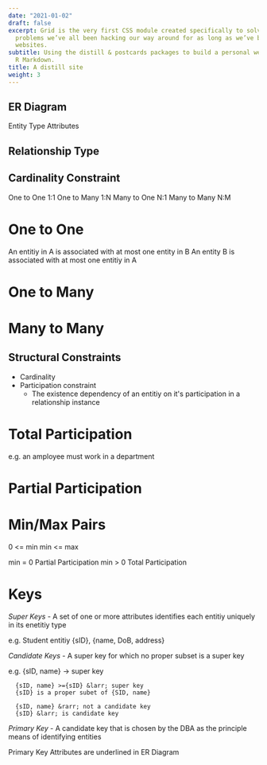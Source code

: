 ```yaml
---
date: "2021-01-02"
draft: false
excerpt: Grid is the very first CSS module created specifically to solve the layout
  problems we’ve all been hacking our way around for as long as we’ve been making
  websites.
subtitle: Using the distill & postcards packages to build a personal website with
  R Markdown.
title: A distill site
weight: 3
---
```


## ER Diagram

Entity Type <insert icon>
Attributes <inset icons>

<Insert image>


## Relationship Type
<insert diagram image>


## Cardinality Constraint
One to One 1:1
One to Many 1:N
Many to One N:1
Many to Many N:M


# One to One

<insert diagram>

An entitiy in A is associated with at most one entity in B
An entity B is associated with at most one entitiy in A

# One to Many
<insert diagram>

# Many to Many
<Insert Diagram>

## Structural Constraints
- Cardinality
- Participation constraint
  - The existence dependency of an entitiy on it's participation in a relationship instance

# Total Participation
e.g. an amployee must work in a department

<insert diagram>

# Partial Participation

<insert diagram>

# Min/Max Pairs

0 <= min
min <= max

min = 0         Partial Participation
min > 0         Total Participation

# Keys

*Super Keys* - A set of one or more attributes identifies each entitiy uniquely in its enetitiy type

e.g. Student entitiy
      {sID}, {name, DoB, address}

*Candidate Keys* - A super key for which no proper subset is a super key

e.g.
      {sID, name} &rarr; super key

      {sID, name} >={sID} &larr; super key
      {sID} is a proper subet of {SID, name}

      {sID, name} &rarr; not a candidate key
      {sID} &larr; is candidate key

*Primary Key* - A candidate key that is chosen by the DBA as the principle means of identifying entities

Primary Key Attributes are underlined in ER Diagram

<inset diagram>
